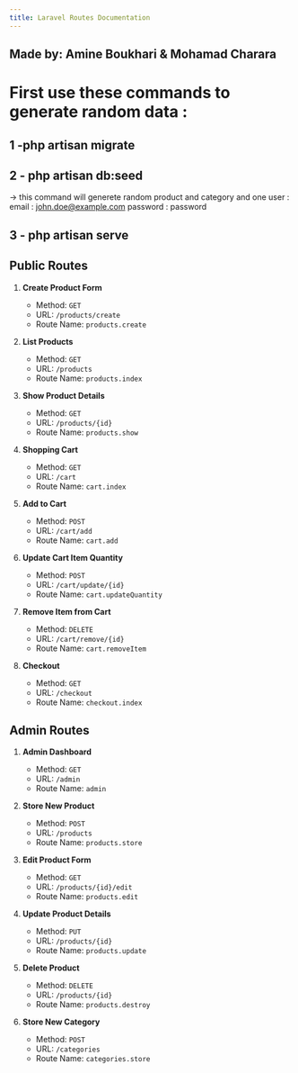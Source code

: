 ```yaml
---
title: Laravel Routes Documentation
---
```


## Made by: Amine Boukhari & Mohamad Charara


# First use these commands to generate random data : 

## 1 -php artisan migrate 

## 2 - php artisan db:seed
-> this command will generete random product and category and one user : 
email : john.doe@example.com
password : password 

## 3 - php artisan serve






## Public Routes

1. **Create Product Form**
   - Method: `GET`
   - URL: `/products/create`
   - Route Name: `products.create`

2. **List Products**
   - Method: `GET`
   - URL: `/products`
   - Route Name: `products.index`

3. **Show Product Details**
   - Method: `GET`
   - URL: `/products/{id}`
   - Route Name: `products.show`

4. **Shopping Cart**
   - Method: `GET`
   - URL: `/cart`
   - Route Name: `cart.index`

5. **Add to Cart**
   - Method: `POST`
   - URL: `/cart/add`
   - Route Name: `cart.add`

6. **Update Cart Item Quantity**
   - Method: `POST`
   - URL: `/cart/update/{id}`
   - Route Name: `cart.updateQuantity`

7. **Remove Item from Cart**
   - Method: `DELETE`
   - URL: `/cart/remove/{id}`
   - Route Name: `cart.removeItem`

8. **Checkout**
   - Method: `GET`
   - URL: `/checkout`
   - Route Name: `checkout.index`


## Admin Routes

1. **Admin Dashboard**
    - Method: `GET`
    - URL: `/admin`
    - Route Name: `admin`

2. **Store New Product**
    - Method: `POST`
    - URL: `/products`
    - Route Name: `products.store`

3. **Edit Product Form**
    - Method: `GET`
    - URL: `/products/{id}/edit`
    - Route Name: `products.edit`

4. **Update Product Details**
    - Method: `PUT`
    - URL: `/products/{id}`
    - Route Name: `products.update`

5. **Delete Product**
    - Method: `DELETE`
    - URL: `/products/{id}`
    - Route Name: `products.destroy`

6. **Store New Category**
    - Method: `POST`
    - URL: `/categories`
    - Route Name: `categories.store`
